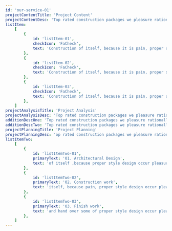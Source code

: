 ```yaml
---
id: 'our-service-01'
projectContentTitle: 'Project Content'
projectContentDesc: 'Top rated construction packages we pleasure rationally encounter consequences interesting who loves or pursues or desires to obtain'
listItem:
    [
        {
            id: 'listItem-01',
            checkIcon: 'FaCheck',
            text: 'Construction of itself, because it is pain, proper style design occur pleasure',
        },
        {
            id: 'listItem-02',
            checkIcon: 'FaCheck',
            text: 'Construction of itself, because it is pain, proper style design occur pleasure',
        },
        {
            id: 'listItem-03',
            checkIcon: 'FaCheck',
            text: 'Construction of itself, because it is pain, proper style design occur pleasure',
        },
    ]
projectAnalysisTitle: 'Project Analysis'
projectAnalysisDesc: 'Top rated construction packages we pleasure rationally encounter consequences interesting who loves or pursues or desires to obtain'
additionDescOne: 'Top rated construction packages we pleasure rationally encounter consequences interesting who loves or pursues or desires to obtain'
additionDescTwo: 'Top rated construction packages we pleasure rationally encounter consequences'
projectPlanningTitle: 'Project Planning'
projectPlanningDesc: 'op rated construction packages we pleasure rationally encounter consequences interesting who loves or pursues or desires to obtain'
listItemTwo:
    [
        {
            id: 'listItemTwo-01',
            primaryText: '01. Architectural Design',
            text: 'of itself ,because proper style design occur pleasure',
        },
        {
            id: 'listItemTwo-02',
            primaryText: '02. Construction work',
            text: 'itself, because pain, proper style design occur pleasure',
        },
        {
            id: 'listItemTwo-03',
            primaryText: '03. Finish work',
            text: 'and hand over some of proper style design occur pleasure',
        },
    ]
---
```

